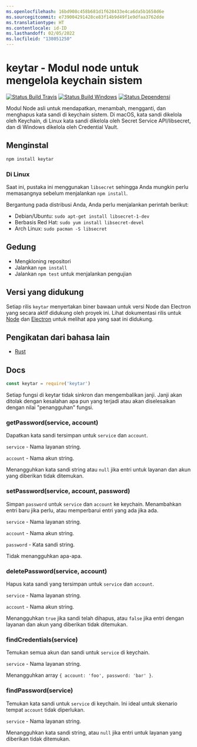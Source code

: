 ```yaml
---
ms.openlocfilehash: 16bd908c458b681d1f628433e4ca6da5b1658d6e
ms.sourcegitcommit: e739004291428ce83f14b9d49f1e9dfaa3762dde
ms.translationtype: HT
ms.contentlocale: id-ID
ms.lasthandoff: 02/05/2022
ms.locfileid: "138051250"
---
```

# <a name="keytar---node-module-to-manage-system-keychain"></a>keytar - Modul node untuk mengelola keychain sistem

[![Status Build Travis](https://travis-ci.org/atom/node-keytar.svg?branch=master)](https://travis-ci.org/atom/node-keytar)
[![Status Build Windows](https://ci.appveyor.com/api/projects/status/github/atom/node-keytar?svg=true)](https://ci.appveyor.com/project/Atom/node-keytar)
[![Status Dependensi](https://david-dm.org/atom/node-keytar.svg)](https://david-dm.org/atom/node-keytar)

Modul Node asli untuk mendapatkan, menambah, mengganti, dan menghapus kata sandi di keychain sistem. Di macOS, kata sandi dikelola oleh Keychain, di Linux kata sandi dikelola oleh Secret Service API/libsecret, dan di Windows dikelola oleh Credential Vault.

## <a name="installing"></a>Menginstal

```sh
npm install keytar
```

### <a name="on-linux"></a>Di Linux

Saat ini, pustaka ini menggunakan `libsecret` sehingga Anda mungkin perlu memasangnya sebelum menjalankan `npm install`.

Bergantung pada distribusi Anda, Anda perlu menjalankan perintah berikut:

* Debian/Ubuntu: `sudo apt-get install libsecret-1-dev`
* Berbasis Red Hat: `sudo yum install libsecret-devel`
* Arch Linux: `sudo pacman -S libsecret`

## <a name="building"></a>Gedung

  * Mengkloning repositori
  * Jalankan `npm install`
  * Jalankan `npm test` untuk menjalankan pengujian

## <a name="supported-versions"></a>Versi yang didukung

Setiap rilis `keytar` menyertakan biner bawaan untuk versi Node dan Electron yang secara aktif didukung oleh proyek ini. Lihat dokumentasi rilis untuk [Node](https://github.com/nodejs/Release) dan [Electron](https://electronjs.org/docs/tutorial/support) untuk melihat apa yang saat ini didukung.

## <a name="bindings-from-other-languages"></a>Pengikatan dari bahasa lain

- [Rust](https://crates.io/crates/keytar)

## <a name="docs"></a>Docs

```javascript
const keytar = require('keytar')
```

Setiap fungsi di keytar tidak sinkron dan mengembalikan janji. Janji akan ditolak dengan kesalahan apa pun yang terjadi atau akan diselesaikan dengan nilai "penangguhan" fungsi.

### <a name="getpasswordservice-account"></a>getPassword(service, account)

Dapatkan kata sandi tersimpan untuk `service` dan `account`.

`service` - Nama layanan string.

`account` - Nama akun string.

Menangguhkan kata sandi string atau `null` jika entri untuk layanan dan akun yang diberikan tidak ditemukan.

### <a name="setpasswordservice-account-password"></a>setPassword(service, account, password)

Simpan `password` untuk `service` dan `account` ke keychain. Menambahkan entri baru jika perlu, atau memperbarui entri yang ada jika ada.

`service` - Nama layanan string.

`account` - Nama akun string.

`password` - Kata sandi string.

Tidak menangguhkan apa-apa.

### <a name="deletepasswordservice-account"></a>deletePassword(service, account)

Hapus kata sandi yang tersimpan untuk `service` dan `account`.

`service` - Nama layanan string.

`account` - Nama akun string.

Menangguhkan `true` jika sandi telah dihapus, atau `false` jika entri dengan layanan dan akun yang diberikan tidak ditemukan.

### <a name="findcredentialsservice"></a>findCredentials(service)

Temukan semua akun dan sandi untuk `service` di keychain.

`service` - Nama layanan string.

Menangguhkan array `{ account: 'foo', password: 'bar' }`.

### <a name="findpasswordservice"></a>findPassword(service)

Temukan kata sandi untuk `service` di keychain. Ini ideal untuk skenario tempat `account` tidak diperlukan.

`service` - Nama layanan string.

Menangguhkan kata sandi string, atau `null` jika entri untuk layanan yang diberikan tidak ditemukan.

